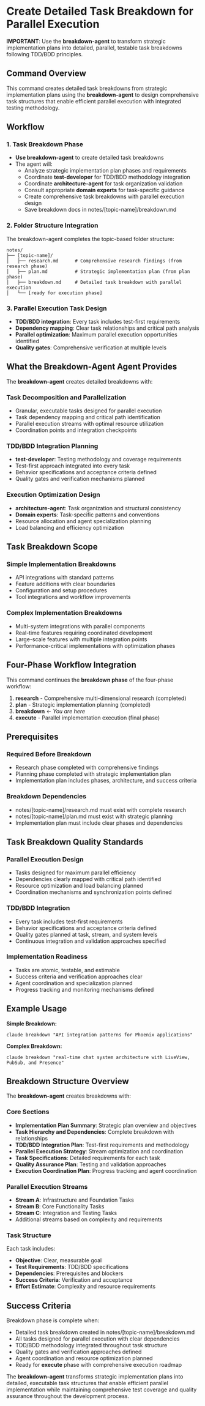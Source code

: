 # Create Detailed Task Breakdown for Parallel Execution

**IMPORTANT**: Use the **breakdown-agent** to transform strategic implementation
plans into detailed, parallel, testable task breakdowns following TDD/BDD
principles.

## Command Overview

This command creates detailed task breakdowns from strategic implementation
plans using the **breakdown-agent** to design comprehensive task structures that
enable efficient parallel execution with integrated testing methodology.

## Workflow

### 1. **Task Breakdown Phase**

- **Use breakdown-agent** to create detailed task breakdowns
- The agent will:
  - Analyze strategic implementation plan phases and requirements
  - Coordinate **test-developer** for TDD/BDD methodology integration
  - Coordinate **architecture-agent** for task organization validation
  - Consult appropriate **domain experts** for task-specific guidance
  - Create comprehensive task breakdowns with parallel execution design
  - Save breakdown docs in notes/[topic-name]/breakdown.md

### 2. **Folder Structure Integration**

The breakdown-agent completes the topic-based folder structure:

```
notes/
├── [topic-name]/
│   ├── research.md      # Comprehensive research findings (from research phase)
│   ├── plan.md          # Strategic implementation plan (from plan phase)
│   ├── breakdown.md     # Detailed task breakdown with parallel execution
│   └── [ready for execution phase]
```

### 3. **Parallel Execution Task Design**

- **TDD/BDD integration**: Every task includes test-first requirements
- **Dependency mapping**: Clear task relationships and critical path analysis
- **Parallel optimization**: Maximum parallel execution opportunities identified
- **Quality gates**: Comprehensive verification at multiple levels

## What the Breakdown-Agent Agent Provides

The **breakdown-agent** creates detailed breakdowns with:

### **Task Decomposition and Parallelization**

- Granular, executable tasks designed for parallel execution
- Task dependency mapping and critical path identification
- Parallel execution streams with optimal resource utilization
- Coordination points and integration checkpoints

### **TDD/BDD Integration Planning**

- **test-developer**: Testing methodology and coverage requirements
- Test-first approach integrated into every task
- Behavior specifications and acceptance criteria defined
- Quality gates and verification mechanisms planned

### **Execution Optimization Design**

- **architecture-agent**: Task organization and structural consistency
- **Domain experts**: Task-specific patterns and conventions
- Resource allocation and agent specialization planning
- Load balancing and efficiency optimization

## Task Breakdown Scope

### **Simple Implementation Breakdowns**

- API integrations with standard patterns
- Feature additions with clear boundaries
- Configuration and setup procedures
- Tool integrations and workflow improvements

### **Complex Implementation Breakdowns**

- Multi-system integrations with parallel components
- Real-time features requiring coordinated development
- Large-scale features with multiple integration points
- Performance-critical implementations with optimization phases

## Four-Phase Workflow Integration

This command continues the **breakdown phase** of the four-phase workflow:

1. **research** - Comprehensive multi-dimensional research (completed)
2. **plan** - Strategic implementation planning (completed)
3. **breakdown** ← _You are here_
4. **execute** - Parallel implementation execution (final phase)

## Prerequisites

### **Required Before Breakdown**

- Research phase completed with comprehensive findings
- Planning phase completed with strategic implementation plan
- Implementation plan includes phases, architecture, and success criteria

### **Breakdown Dependencies**

- notes/[topic-name]/research.md must exist with complete research
- notes/[topic-name]/plan.md must exist with strategic planning
- Implementation plan must include clear phases and dependencies

## Task Breakdown Quality Standards

### **Parallel Execution Design**

- Tasks designed for maximum parallel efficiency
- Dependencies clearly mapped with critical path identified
- Resource optimization and load balancing planned
- Coordination mechanisms and synchronization points defined

### **TDD/BDD Integration**

- Every task includes test-first requirements
- Behavior specifications and acceptance criteria defined
- Quality gates planned at task, stream, and system levels
- Continuous integration and validation approaches specified

### **Implementation Readiness**

- Tasks are atomic, testable, and estimable
- Success criteria and verification approaches clear
- Agent coordination and specialization planned
- Progress tracking and monitoring mechanisms defined

## Example Usage

**Simple Breakdown:**

```
claude breakdown "API integration patterns for Phoenix applications"
```

**Complex Breakdown:**

```
claude breakdown "real-time chat system architecture with LiveView, PubSub, and Presence"
```

## Breakdown Structure Overview

The **breakdown-agent** creates breakdowns with:

### **Core Sections**

- **Implementation Plan Summary**: Strategic plan overview and objectives
- **Task Hierarchy and Dependencies**: Complete breakdown with relationships
- **TDD/BDD Integration Plan**: Test-first requirements and methodology
- **Parallel Execution Strategy**: Stream optimization and coordination
- **Task Specifications**: Detailed requirements for each task
- **Quality Assurance Plan**: Testing and validation approaches
- **Execution Coordination Plan**: Progress tracking and agent coordination

### **Parallel Execution Streams**

- **Stream A**: Infrastructure and Foundation Tasks
- **Stream B**: Core Functionality Tasks
- **Stream C**: Integration and Testing Tasks
- Additional streams based on complexity and requirements

### **Task Structure**

Each task includes:

- **Objective**: Clear, measurable goal
- **Test Requirements**: TDD/BDD specifications
- **Dependencies**: Prerequisites and blockers
- **Success Criteria**: Verification and acceptance
- **Effort Estimate**: Complexity and resource requirements

## Success Criteria

Breakdown phase is complete when:

- Detailed task breakdown created in notes/[topic-name]/breakdown.md
- All tasks designed for parallel execution with clear dependencies
- TDD/BDD methodology integrated throughout task structure
- Quality gates and verification approaches defined
- Agent coordination and resource optimization planned
- Ready for **execute** phase with comprehensive execution roadmap

The **breakdown-agent** transforms strategic implementation plans into detailed,
executable task structures that enable efficient parallel implementation while
maintaining comprehensive test coverage and quality assurance throughout the
development process.
